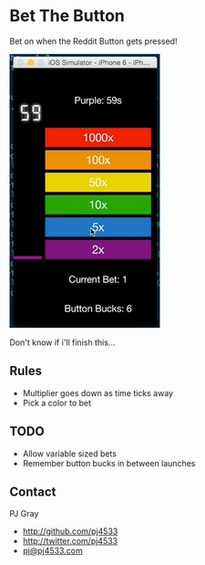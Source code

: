 # Bet The Button

Bet on when the Reddit Button gets pressed!

![Screenshot](bet_the_button.gif "Screenshot")

Don't know if i'll finish this...

## Rules

-  Multiplier goes down as time ticks away
-  Pick a color to bet

## TODO

-  Allow variable sized bets
-  Remember button bucks in between launches

## Contact

PJ Gray

- http://github.com/pj4533
- http://twitter.com/pj4533
- pj@pj4533.com
